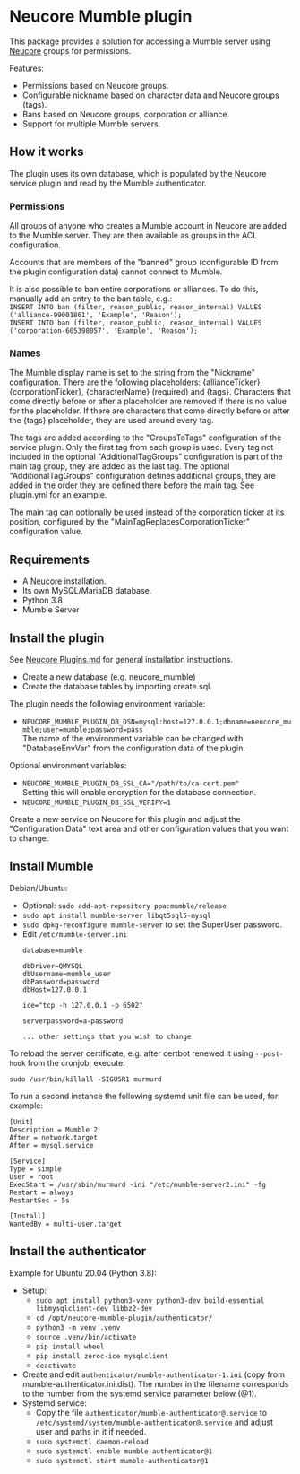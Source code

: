 # Neucore Mumble plugin

This package provides a solution for accessing a Mumble server using [Neucore](https://github.com/tkhamez/neucore) 
groups for permissions.

Features:
- Permissions based on Neucore groups.
- Configurable nickname based on character data and Neucore groups (tags).
- Bans based on Neucore groups, corporation or alliance.
- Support for multiple Mumble servers.

## How it works

The plugin uses its own database, which is populated by the Neucore service plugin and read by the Mumble 
authenticator.

### Permissions

All groups of anyone who creates a Mumble account in Neucore are added to the Mumble server. They are then 
available as groups in the ACL configuration.

Accounts that are members of the "banned" group (configurable ID from the plugin configuration data) cannot connect 
to Mumble.

It is also possible to ban entire corporations or alliances. To do this, manually add an entry to the ban table, e.g.:  
`INSERT INTO ban (filter, reason_public, reason_internal) VALUES ('alliance-99001861', 'Example', 'Reason');`  
`INSERT INTO ban (filter, reason_public, reason_internal) VALUES ('corporation-605398057', 'Example', 'Reason');`

### Names

The Mumble display name is set to the string from the "Nickname" configuration. There are the following placeholders: 
{allianceTicker}, {corporationTicker}, {characterName} (required) and {tags}. Characters that come directly before 
or after a placeholder are removed if there is no value for the placeholder. If there are characters that come 
directly before or after the {tags} placeholder, they are used around every tag.

The tags are added according to the "GroupsToTags" configuration of the service plugin. Only the first tag from 
each group is used. Every tag not included in the optional "AdditionalTagGroups" configuration is part of the main 
tag group, they are added as the last tag. The optional "AdditionalTagGroups" configuration defines 
additional groups, they are added in the order they are defined there before the main tag. See plugin.yml for 
an example.

The main tag can optionally be used instead of the corporation ticker at its position, configured by the 
"MainTagReplacesCorporationTicker" configuration value.

## Requirements

- A [Neucore](https://github.com/tkhamez/neucore) installation.
- Its own MySQL/MariaDB database.
- Python 3.8
- Mumble Server

## Install the plugin

See [Neucore Plugins.md](https://github.com/tkhamez/neucore/blob/main/doc/Plugins.md) for general installation 
instructions.

- Create a new database (e.g. neucore_mumble)
- Create the database tables by importing create.sql.

The plugin needs the following environment variable:
- `NEUCORE_MUMBLE_PLUGIN_DB_DSN=mysql:host=127.0.0.1;dbname=neucore_mumble;user=mumble;password=pass`  
  The name of the environment variable can be changed with "DatabaseEnvVar" from the configuration
  data of the plugin.

Optional environment variables:
- `NEUCORE_MUMBLE_PLUGIN_DB_SSL_CA="/path/to/ca-cert.pem"`  
  Setting this will enable encryption for the database connection.
- `NEUCORE_MUMBLE_PLUGIN_DB_SSL_VERIFY=1`

Create a new service on Neucore for this plugin and adjust the "Configuration Data" text area and other
configuration values that you want to change.

## Install Mumble

Debian/Ubuntu:

- Optional: `sudo add-apt-repository ppa:mumble/release`
- `sudo apt install mumble-server libqt5sql5-mysql`
- `sudo dpkg-reconfigure mumble-server` to set the SuperUser password.
- Edit `/etc/mumble-server.ini`
  ```
  database=mumble
  
  dbDriver=QMYSQL
  dbUsername=mumble_user
  dbPassword=password
  dbHost=127.0.0.1
  
  ice="tcp -h 127.0.0.1 -p 6502"
  
  serverpassword=a-password
  
  ... other settings that you wish to change
  ```

To reload the server certificate, e.g. after certbot renewed it using `--post-hook` from the cronjob, execute:
```
sudo /usr/bin/killall -SIGUSR1 murmurd
```

To run a second instance the following systemd unit file can be used, for example:
```
[Unit]
Description = Mumble 2
After = network.target
After = mysql.service

[Service]
Type = simple
User = root
ExecStart = /usr/sbin/murmurd -ini "/etc/mumble-server2.ini" -fg
Restart = always
RestartSec = 5s

[Install]
WantedBy = multi-user.target
```

## Install the authenticator

Example for Ubuntu 20.04 (Python 3.8):

- Setup:
  - `sudo apt install python3-venv python3-dev build-essential libmysqlclient-dev libbz2-dev`
  - `cd /opt/neucore-mumble-plugin/authenticator/`
  - `python3 -m venv .venv`
  - `source .venv/bin/activate`
  - `pip install wheel`
  - `pip install zeroc-ice mysqlclient`
  - `deactivate`
- Create and edit `authenticator/mumble-authenticator-1.ini` (copy from mumble-authenticator.ini.dist). The number
  in the  filename corresponds to the number from the systemd service parameter below (@1).
- Systemd service:
  - Copy the file `authenticator/mumble-authenticator@.service` to 
    `/etc/systemd/system/mumble-authenticator@.service` and adjust user and paths in it if needed.
  - `sudo systemctl daemon-reload`
  - `sudo systemctl enable mumble-authenticator@1`
  - `sudo systemctl start mumble-authenticator@1`
